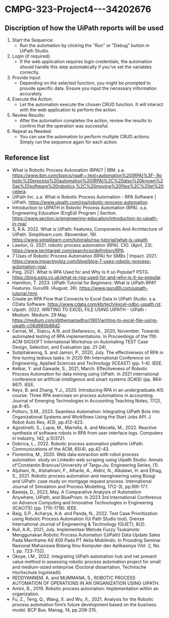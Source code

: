 # CMPG-323-Project4---34202676

## Discription of how the UiPath reports will be used 
1. Start the Sequence:
   - Run the automation by clicking the "Run" or "Debug" button in UiPath Studio.
1. Login (if required):
   - If the web application requires login credentials, the automation should handle this step automatically if you've set the variables correctly.
1. Provide Input:
   - Depending on the selected function, you might be prompted to provide specific data. Ensure you input the necessary information accurately.
1. Execute the Action:
   - Let the automation execute the chosen CRUD function. It will interact with the web application to perform the action.
1. Review Results:
   - After the automation completes the action, review the results to confirm that the operation was successful.
1. Repeat as Needed:
   - You can use the automation to perform multiple CRUD actions. Simply run the sequence again for each action.

## Reference list
- What is Robotic Process Automation (RPA)? | IBM. s.a. https://www.ibm.com/topics/rpa#:~:text=automation%20(RPA)%3F-,Robotic%20process%20automation%20(RPA)%2C%20also%20known%20as%20software%20robotics,%2C%20moving%20files%2C%20et%20cetera.
- UiPath Inc. s.a. What is Robotic Process Automation - RPA Software | UiPath. https://www.uipath.com/rpa/robotic-process-automation.
- Introduction to UIPATH in Robotic Process Automation (RPA). s.a. Engineering Education (EngEd) Program | Section. https://www.section.io/engineering-education/introduction-to-uipath-in-rpa/.
- S, R.A. 2022. What is UiPath: Features, Components And Architecture of UiPath. Simplilearn.com. (November, 19). https://www.simplilearn.com/tutorials/rpa-tutorial/what-is-uipath.
- Lawton, G. 2021. robotic process automation (RPA). CIO. (April, 23). https://www.techtarget.com/searchcio/definition/RPA.
- 7 Uses of Robotic Process Automation (RPA) for SMBs | Impact. 2021. https://www.impactmybiz.com/blog/blog-7-uses-robotic-process-automation-rpa/.
- Pstg. 2021. What Is RPA Used for and Why Is It so Popular? PSTG. https://blog.pstg.co.uk/what-is-rpa-used-for-and-why-is-it-so-popular.
- Hamilton, T. 2023. UiPath Tutorial for Beginners: What is UiPath RPA? Features. Guru99. (August, 26). https://www.guru99.com/uipath-tutorial.html.
- Create an RPA Flow that Connects to Excel Data in UiPath Studio. s.a. CData Software. https://www.cdata.com/kb/tech/excel-odbc-uipath.rst.
- Uipath. 2022. WRITING TO EXCEL FILE USING UIPATH - UiPath - Medium. Medium. 29 May. https://medium.com/@themamadhuri1901/writing-to-excel-file-using-uipath-c06d980b88d2.
- Cernat, M., Staicu, A.N. and Stefanescu, A., 2020, November. Towards automated testing of RPA implementations. In Proceedings of the 11th ACM SIGSOFT International Workshop on Automating TEST Case Design, Selection, and Evaluation (pp. 21-24).
- Sutipitakwong, S. and Jamsri, P., 2020, July. The effectiveness of RPA in fine-tuning tedious tasks. In 2020 6th International Conference on Engineering, Applied Sciences and Technology (ICEAST) (pp. 1-4). IEEE.
- Ketkar, Y. and Gawade, S., 2021, March. Effectiveness of Robotic Process Automation for data mining using UiPath. In 2021 international conference on artificial intelligence and smart systems (ICAIS) (pp. 864-867). IEEE.
- Keys, B. and Zhang, Y.J., 2020. Introducing RPA in an undergraduate AIS course: Three RPA exercises on process automations in accounting. Journal of Emerging Technologies in Accounting Teaching Notes, 17(2), pp.8-45.
- Potturu, S.M., 2023. Seamless Automation: Integrating UiPath Bots into Organizational Systems and Workflows Using the Start Jobs API. J Robot Auto Res, 4(3), pp.412-423.
- Agostinelli, S., Lupia, M., Marrella, A. and Mecella, M., 2022. Reactive synthesis of software robots in RPA from user interface logs. Computers in Industry, 142, p.103721.
- Dobrica, L., 2022. Robotic process automation platform UiPath. Communications of the ACM, 65(4), pp.42-43.
- Florentina, M., 2020. Web data extraction with robot process automation. study on Linkedin web scraping using Uipath Studio. Annals of'Constantin Brancusi’University of Targu-Jiu. Engineering Series, (1).
- Aljuhani, N., Alshahrani, F., Alharbi, A., Aldini, N., Albalawi, H. and Elhag, S., 2021. Robotic process automation and reengineering using Bizagi and UiPath: case study on mortgage request process. International Journal of Simulation and Process Modelling, 17(2-3), pp.166-177.
- Baweja, D., 2023, May. A Comparative Analysis of Automation Anywhere, UiPath, and BluePrism. In 2023 3rd International Conference on Advance Computing and Innovative Technologies in Engineering (ICACITE) (pp. 1715-1718). IEEE.
- Baig, S.P., Acharya, A.A. and Panda, N., 2022. Test Case Prioritization using Robotic Process Automation (Ui Path Studio tool). Grenze International Journal of Engineering & Technology (GIJET), 8(2).
- Ruli, A.R., 2021, July. Implementasi Metode Fuzzy Tsukamoto Menggunakan Robotic Process Automation (UiPath) Data Update Sales Pada Mainframe AS 400 Pada PT Akita Mobilindo. In Prosiding Seminar Nasional Mahasiswa Bidang Ilmu Komputer dan Aplikasinya (Vol. 2, No. 1, pp. 723-732).
- Okoye, I.M., 2022. Integrating UiPath automation hub and net present value method in assessing robotic process automation project for small and medium-sized enterprise (Doctoral dissertation, Technische Hochschule Ingolstadt).
- REDDYANNEM, A. and MUMMANA, S., ROBOTIC PROCESS AUTOMATION OF OPERATIONS IN AN ORGANIZATION USING UiPATH.
- Amini, B., 2019. Robotic process automation: Implementation within an organization.
- Fu, Z., Teng, Q., Wang, X. and Wu, X., 2021. Analysis for the Robotic process automation firm’s future development based on the business model. BCP Bus. Manag, 14, pp.208-215.
